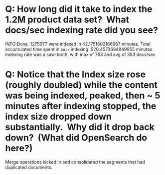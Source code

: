 # Q: How long did it take to index the 1.2M product data set?  What docs/sec indexing rate did you see?
INFO:Done. 1275077 were indexed in 42.1751602166667 minutes.  Total accumulated time spent in `bulk` indexing: 520.4573684849955 minutes
Indexing rate was a saw-tooth, with max of 763 and avg of 353 docs/sec

# Q: Notice that the Index size rose (roughly doubled) while the content was being indexed, peaked, then ~ 5 minutes after indexing stopped, the index size dropped down substantially.  Why did it drop back down?  (What did OpenSearch do here?)
Merge operations kicked in and consolidated the segments that had duplicated documents.

